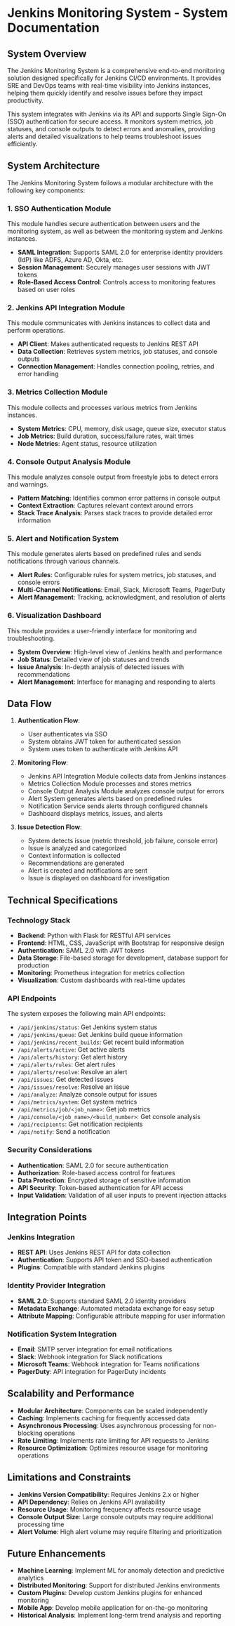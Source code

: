 # Jenkins Monitoring System - System Documentation

## System Overview

The Jenkins Monitoring System is a comprehensive end-to-end monitoring solution designed specifically for Jenkins CI/CD environments. It provides SRE and DevOps teams with real-time visibility into Jenkins instances, helping them quickly identify and resolve issues before they impact productivity.

This system integrates with Jenkins via its API and supports Single Sign-On (SSO) authentication for secure access. It monitors system metrics, job statuses, and console outputs to detect errors and anomalies, providing alerts and detailed visualizations to help teams troubleshoot issues efficiently.

## System Architecture

The Jenkins Monitoring System follows a modular architecture with the following key components:

### 1. SSO Authentication Module

This module handles secure authentication between users and the monitoring system, as well as between the monitoring system and Jenkins instances.

- **SAML Integration**: Supports SAML 2.0 for enterprise identity providers (IdP) like ADFS, Azure AD, Okta, etc.
- **Session Management**: Securely manages user sessions with JWT tokens
- **Role-Based Access Control**: Controls access to monitoring features based on user roles

### 2. Jenkins API Integration Module

This module communicates with Jenkins instances to collect data and perform operations.

- **API Client**: Makes authenticated requests to Jenkins REST API
- **Data Collection**: Retrieves system metrics, job statuses, and console outputs
- **Connection Management**: Handles connection pooling, retries, and error handling

### 3. Metrics Collection Module

This module collects and processes various metrics from Jenkins instances.

- **System Metrics**: CPU, memory, disk usage, queue size, executor status
- **Job Metrics**: Build duration, success/failure rates, wait times
- **Node Metrics**: Agent status, resource utilization

### 4. Console Output Analysis Module

This module analyzes console output from freestyle jobs to detect errors and warnings.

- **Pattern Matching**: Identifies common error patterns in console output
- **Context Extraction**: Captures relevant context around errors
- **Stack Trace Analysis**: Parses stack traces to provide detailed error information

### 5. Alert and Notification System

This module generates alerts based on predefined rules and sends notifications through various channels.

- **Alert Rules**: Configurable rules for system metrics, job statuses, and console errors
- **Multi-Channel Notifications**: Email, Slack, Microsoft Teams, PagerDuty
- **Alert Management**: Tracking, acknowledgment, and resolution of alerts

### 6. Visualization Dashboard

This module provides a user-friendly interface for monitoring and troubleshooting.

- **System Overview**: High-level view of Jenkins health and performance
- **Job Status**: Detailed view of job statuses and trends
- **Issue Analysis**: In-depth analysis of detected issues with recommendations
- **Alert Management**: Interface for managing and responding to alerts

## Data Flow

1. **Authentication Flow**:
   - User authenticates via SSO
   - System obtains JWT token for authenticated session
   - System uses token to authenticate with Jenkins API

2. **Monitoring Flow**:
   - Jenkins API Integration Module collects data from Jenkins instances
   - Metrics Collection Module processes and stores metrics
   - Console Output Analysis Module analyzes console output for errors
   - Alert System generates alerts based on predefined rules
   - Notification Service sends alerts through configured channels
   - Dashboard displays metrics, issues, and alerts

3. **Issue Detection Flow**:
   - System detects issue (metric threshold, job failure, console error)
   - Issue is analyzed and categorized
   - Context information is collected
   - Recommendations are generated
   - Alert is created and notifications are sent
   - Issue is displayed on dashboard for investigation

## Technical Specifications

### Technology Stack

- **Backend**: Python with Flask for RESTful API services
- **Frontend**: HTML, CSS, JavaScript with Bootstrap for responsive design
- **Authentication**: SAML 2.0 with JWT tokens
- **Data Storage**: File-based storage for development, database support for production
- **Monitoring**: Prometheus integration for metrics collection
- **Visualization**: Custom dashboards with real-time updates

### API Endpoints

The system exposes the following main API endpoints:

- `/api/jenkins/status`: Get Jenkins system status
- `/api/jenkins/queue`: Get Jenkins build queue information
- `/api/jenkins/recent_builds`: Get recent build information
- `/api/alerts/active`: Get active alerts
- `/api/alerts/history`: Get alert history
- `/api/alerts/rules`: Get alert rules
- `/api/alerts/resolve`: Resolve an alert
- `/api/issues`: Get detected issues
- `/api/issues/resolve`: Resolve an issue
- `/api/analyze`: Analyze console output for issues
- `/api/metrics/system`: Get system metrics
- `/api/metrics/job/<job_name>`: Get job metrics
- `/api/console/<job_name>/<build_number>`: Get console analysis
- `/api/recipients`: Get notification recipients
- `/api/notify`: Send a notification

### Security Considerations

- **Authentication**: SAML 2.0 for secure authentication
- **Authorization**: Role-based access control for features
- **Data Protection**: Encrypted storage of sensitive information
- **API Security**: Token-based authentication for API access
- **Input Validation**: Validation of all user inputs to prevent injection attacks

## Integration Points

### Jenkins Integration

- **REST API**: Uses Jenkins REST API for data collection
- **Authentication**: Supports API token and SSO-based authentication
- **Plugins**: Compatible with standard Jenkins plugins

### Identity Provider Integration

- **SAML 2.0**: Supports standard SAML 2.0 identity providers
- **Metadata Exchange**: Automated metadata exchange for easy setup
- **Attribute Mapping**: Configurable attribute mapping for user information

### Notification System Integration

- **Email**: SMTP server integration for email notifications
- **Slack**: Webhook integration for Slack notifications
- **Microsoft Teams**: Webhook integration for Teams notifications
- **PagerDuty**: API integration for PagerDuty incidents

## Scalability and Performance

- **Modular Architecture**: Components can be scaled independently
- **Caching**: Implements caching for frequently accessed data
- **Asynchronous Processing**: Uses asynchronous processing for non-blocking operations
- **Rate Limiting**: Implements rate limiting for API requests to Jenkins
- **Resource Optimization**: Optimizes resource usage for monitoring operations

## Limitations and Constraints

- **Jenkins Version Compatibility**: Requires Jenkins 2.x or higher
- **API Dependency**: Relies on Jenkins API availability
- **Resource Usage**: Monitoring frequency affects resource usage
- **Console Output Size**: Large console outputs may require additional processing time
- **Alert Volume**: High alert volume may require filtering and prioritization

## Future Enhancements

- **Machine Learning**: Implement ML for anomaly detection and predictive analytics
- **Distributed Monitoring**: Support for distributed Jenkins environments
- **Custom Plugins**: Develop custom Jenkins plugins for enhanced monitoring
- **Mobile App**: Develop mobile application for on-the-go monitoring
- **Historical Analysis**: Implement long-term trend analysis and reporting
